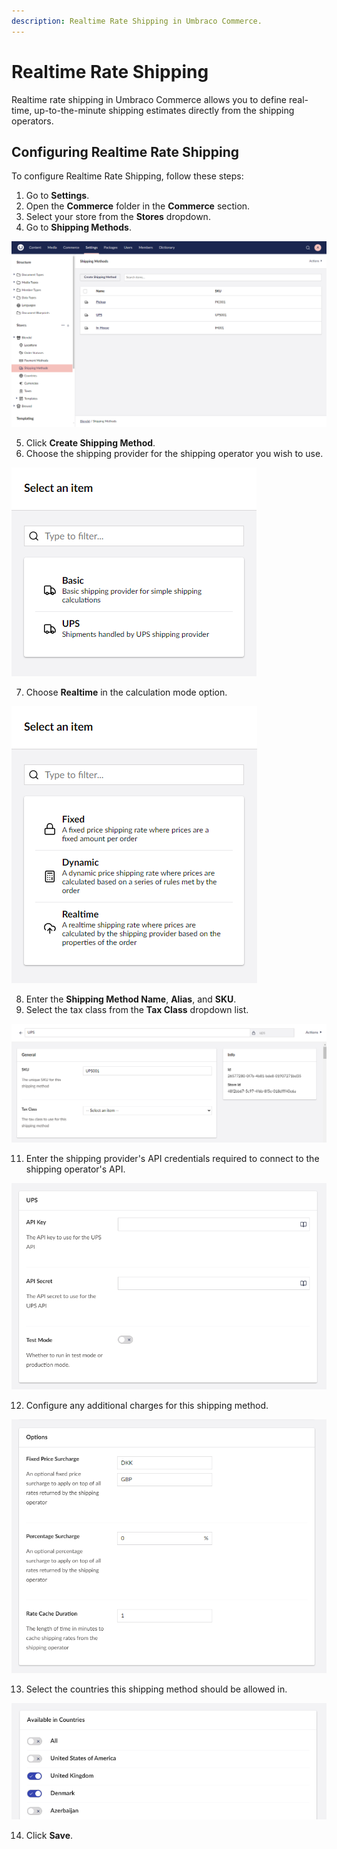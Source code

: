 ```yaml
---
description: Realtime Rate Shipping in Umbraco Commerce.
---
```


# Realtime Rate Shipping

Realtime rate shipping in Umbraco Commerce allows you to define real-time, up-to-the-minute shipping estimates directly from the shipping operators.

## Configuring Realtime Rate Shipping

To configure Realtime Rate Shipping, follow these steps:

1. Go to **Settings**.
2. Open the **Commerce** folder in the **Commerce** section.
3. Select your store from the **Stores** dropdown.
4. Go to **Shipping Methods**.

![Shipping Methods](../../media/v14/shipping-methods-list-view.png)

5. Click **Create Shipping Method**.
6. Choose the shipping provider for the shipping operator you wish to use.

![Choose Shipping Provider](../../media/v14/shipping-provider-modal.png)

7. Choose **Realtime** in the calculation mode option.

![Choose Shipping Calculation Mode](../../media/v14/shipping-provider-config-modal.png)

8. Enter the **Shipping Method Name**, **Alias**, and **SKU**.
9. Select the tax class from the **Tax Class** dropdown list.

![Shipping Method Details](../../media/v14/shipping-method-general-settings.png)

11. Enter the shipping provider's API credentials required to connect to the shipping operator's API.

![Shipping Method Settings](../../media/v14/shipping-method-realtime-settings.png) 

12. Configure any additional charges for this shipping method.

![Shipping Method Options](../../media/v14/shipping-method-realtime-options.png)

13. Select the countries this shipping method should be allowed in.

![Shipping Method Allowed Countries](../../media/v14/shipping-method-countries.png)

14. Click **Save**.
